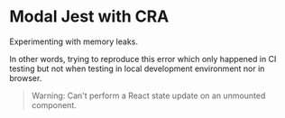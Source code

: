 # Modal Jest with CRA

Experimenting with memory leaks.

In other words, trying to reproduce this error which only happened in CI testing but not when testing in local development environment nor in browser.

>  Warning: Can't perform a React state update on an unmounted component.
